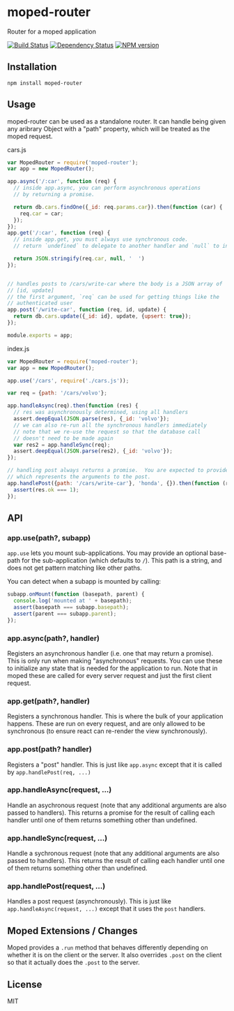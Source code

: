 # moped-router

Router for a moped application

[![Build Status](https://img.shields.io/travis/mopedjs/moped-router/master.svg)](https://travis-ci.org/mopedjs/moped-router)
[![Dependency Status](https://img.shields.io/gemnasium/mopedjs/moped-router.svg)](https://gemnasium.com/mopedjs/moped-router)
[![NPM version](https://img.shields.io/npm/v/moped-router.svg)](https://www.npmjs.org/package/moped-router)

## Installation

    npm install moped-router

## Usage

moped-router can be used as a standalone router.  It can handle being given any aribrary Object with a "path" property, which will be treated as the moped request.

cars.js

```js
var MopedRouter = require('moped-router');
var app = new MopedRouter();

app.async('/:car', function (req) {
  // inside app.async, you can perform asynchronous operations
  // by returning a promise.

  return db.cars.findOne({_id: req.params.car}).then(function (car) {
    req.car = car;
  });
});
app.get('/:car', function (req) {
  // inside app.get, you must always use synchronous code.
  // return `undefined` to delegate to another handler and `null` to indicate 404

  return JSON.stringify(req.car, null, '  ')
});


// handles posts to /cars/write-car where the body is a JSON array of
// [id, update]
// the first argument, `req` can be used for getting things like the
// authenticated user
app.post('/write-car', function (req, id, update) {
  return db.cars.update({_id: id}, update, {upsert: true});
});

module.exports = app;
```

index.js

```js
var MopedRouter = require('moped-router');
var app = new MopedRouter();

app.use('/cars', require('./cars.js'));

var req = {path: '/cars/volvo'};

app.handleAsync(req).then(function (res) {
  // res was asynchronously determined, using all handlers
  assert.deepEqual(JSON.parse(res), {_id: 'volvo'});
  // we can also re-run all the synchronous handlers immediately
  // note that we re-use the request so that the database call
  // doesn't need to be made again
  var res2 = app.handleSync(req);
  assert.deepEqual(JSON.parse(res2), {_id: 'volvo'});
});

// handling post always returns a promise.  You are expected to provide the extra `body` property
// which represents the arguments to the post.
app.handlePost({path: '/cars/write-car'}, 'honda', {}).then(function (res) {
  assert(res.ok === 1);
});
```

## API

### app.use(path?, subapp)

`app.use` lets you mount sub-applications.  You may provide an optional base-path for the sub-application (which defaults to `/`).  This path is a string, and does not get pattern matching like other paths.

You can detect when a subapp is mounted by calling:

```js
subapp.onMount(function (basepath, parent) {
  console.log('mounted at ' + basepath);
  assert(basepath === subapp.basepath);
  assert(parent === subapp.parent);
});
```

### app.async(path?, handler)

Registers an asynchronous handler (i.e. one that may return a promise).  This is only run when making "asynchronous" requests.  You can use these to initialize any state that is needed for the application to run.  Note that in moped these are called for every server request and just the first client request.

### app.get(path?, handler)

Registers a synchronous handler.  This is where the bulk of your application happens.  These are run on every request, and are only allowed to be synchronous (to ensure react can re-render the view synchronously).

### app.post(path? handler)

Registers a "post" handler.  This is just like `app.async` except that it is called by `app.handlePost(req, ...)`

### app.handleAsync(request, ...)

Handle an asychronous request (note that any additional arguments are also passed to handlers).  This returns a promise for the result of calling each handler until one of them returns something other than undefined.

### app.handleSync(request, ...)

Handle a sychronous request (note that any additional arguments are also passed to handlers).  This returns the result of calling each handler until one of them returns something other than undefined.

### app.handlePost(request, ...)

Handles a post request (asynchronously).  This is just like `app.handleAsync(request, ...)` except that it uses the `post` handlers.

## Moped Extensions / Changes

Moped provides a `.run` method that behaves differently depending on whether it is on the client or the server.  It also overrides `.post` on the client so that it actually does the `.post` to the server.

## License

  MIT
